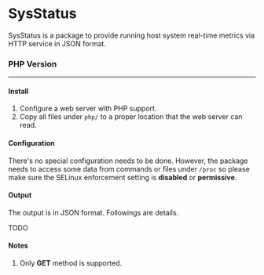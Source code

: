 # SysStatus
SysStatus is a package to provide running host system real-time metrics via HTTP service in JSON format.

### PHP Version
---
#### Install
1. Configure a web server with PHP support.
2. Copy all files under `php/` to a proper location that the web server can read.

#### Configuration
There's no special configuration needs to be done. However, the package needs to access some data from commands or files under `/proc` so please make sure the SELinux enforcement setting is **disabled** or **permissive**.

#### Output
The output is in JSON format. Followings are details.

TODO

#### Notes
1. Only **GET** method is supported.
